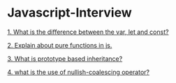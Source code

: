# Javascript-Interview

[1. What is the difference between the var, let and const?](https://github.com/Sai-Krishna1001/Javascript-Interview/blob/main/1-varLetConstDiff.md)

[2. Explain about pure functions in js.](https://github.com/Sai-Krishna1001/Javascript-Interview/blob/main/2-pure-functions.md)

[3. What is prototype based inheritance?](https://github.com/Sai-Krishna1001/Javascript-Interview/blob/main/3-prototype-based-inheritance.md)

[4. what is the use of nullish-coalescing operator?](https://github.com/Sai-Krishna1001/Javascript-Interview/blob/main/4-nullish-coalescing-operator-%3F%3F.md)
